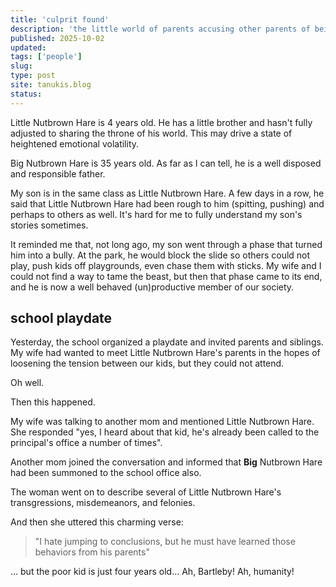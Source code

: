 ```yaml
---
title: 'culprit found'
description: 'the little world of parents accusing other parents of being bad people'
published: 2025-10-02
updated: 
tags: ['people'] 
slug: 
type: post
site: tanukis.blog 
status: 
---
```

Little Nutbrown Hare is 4 years old. He has a little brother and hasn't fully adjusted to sharing the throne of his world. This may drive a state of heightened emotional volatility.

Big Nutbrown Hare is 35 years old. As far as I can tell, he is a well disposed and responsible father.

My son is in the same class as Little Nutbrown Hare. A few days in a row, he said that Little Nutbrown Hare had been rough to him (spitting, pushing) and perhaps to others as well. It's hard for me to fully understand my son's stories sometimes.

It reminded me that, not long ago, my son went through a phase that turned him into a bully. At the park, he would block the slide so others could not play, push kids off playgrounds, even chase them with sticks. My wife and I could not find a way to tame the beast, but then that phase came to its end, and he is now a well behaved (un)productive member of our society.

## school playdate
Yesterday, the school organized a playdate and invited parents and siblings. My wife had wanted to meet Little Nutbrown Hare's parents in the hopes of loosening the tension between our kids, but they could not attend.

Oh well.

Then this happened.

My wife was talking to another mom and mentioned Little Nutbrown Hare. She responded "yes, I heard about that kid, he's already been called to the principal's office a number of times".

Another mom joined the conversation and informed that **Big** Nutbrown Hare had been summoned to the school office also.

The woman went on to describe several of Little Nutbrown Hare's transgressions, misdemeanors, and felonies. 

And then she uttered this charming verse:

> "I hate jumping to conclusions, but he must have learned those behaviors from his parents"

... but the poor kid is just four years old... Ah, Bartleby! Ah, humanity!

